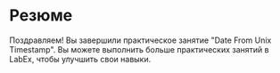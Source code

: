 # Резюме

Поздравляем! Вы завершили практическое занятие "Date From Unix Timestamp". Вы можете выполнить больше практических занятий в LabEx, чтобы улучшить свои навыки.
